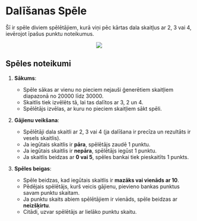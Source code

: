 # Dalīšanas Spēle

Šī ir spēle diviem spēlētājiem, kurā viņi pēc kārtas dala skaitļus ar 2, 3 vai 4, ievērojot īpašus punktu noteikumus.
<p align="center"><img src="https://i.imgur.com/UTlBz1l.png"/></p>

## Spēles noteikumi

1. **Sākums**:
   - Spēle sākas ar vienu no pieciem nejauši ģenerētiem skaitļiem diapazonā no 20000 līdz 30000.
   - Skaitlis tiek izvēlēts tā, lai tas dalītos ar 3, 2 un 4.
   - Spēlētājs izvēlas, ar kuru no pieciem skaitļiem sākt spēli.

2. **Gājienu veikšana**:
   - Spēlētāji dala skaitli ar 2, 3 vai 4 (ja dalīšana ir precīza un rezultāts ir vesels skaitlis).
   - Ja iegūtais skaitlis ir **pāra**, spēlētājs zaudē 1 punktu.
   - Ja iegūtais skaitlis ir **nepāra**, spēlētājs iegūst 1 punktu.
   - Ja skaitlis beidzas ar **0 vai 5**, spēles bankai tiek pieskaitīts 1 punkts.

3. **Spēles beigas**:
   - Spēle beidzas, kad iegūtais skaitlis ir **mazāks vai vienāds ar 10**.
   - Pēdējais spēlētājs, kurš veicis gājienu, pievieno bankas punktus savam punktu skaitam.
   - Ja punktu skaits abiem spēlētājiem ir vienāds, spēle beidzas ar **neizšķirtu**.
   - Citādi, uzvar spēlētājs ar lielāko punktu skaitu.

